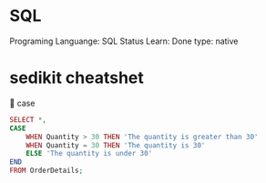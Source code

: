 # SQL

Programing Languange: SQL
Status Learn: Done
type: native

# sedikit cheatshet

<aside>
🥎 case

</aside>

```php
SELECT *,
CASE
    WHEN Quantity > 30 THEN 'The quantity is greater than 30'
    WHEN Quantity = 30 THEN 'The quantity is 30'
    ELSE 'The quantity is under 30'
END
FROM OrderDetails;
```